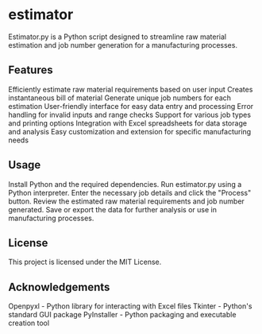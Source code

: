 # estimator

Estimator.py is a Python script designed to streamline raw material estimation and job number generation for a manufacturing processes.

## Features
Efficiently estimate raw material requirements based on user input
Creates instantaneous bill of material
Generate unique job numbers for each estimation
User-friendly interface for easy data entry and processing
Error handling for invalid inputs and range checks
Support for various job types and printing options
Integration with Excel spreadsheets for data storage and analysis
Easy customization and extension for specific manufacturing needs

## Usage
Install Python and the required dependencies.
Run estimator.py using a Python interpreter.
Enter the necessary job details and click the "Process" button.
Review the estimated raw material requirements and job number generated.
Save or export the data for further analysis or use in manufacturing processes.

## License
This project is licensed under the MIT License.

## Acknowledgements
Openpyxl - Python library for interacting with Excel files
Tkinter - Python's standard GUI package
PyInstaller - Python packaging and executable creation tool
